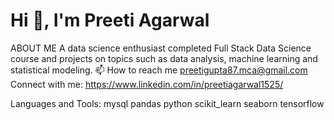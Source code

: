 #         Hi 👋, I'm Preeti Agarwal
ABOUT ME
A data science enthusiast completed Full Stack Data Science course and projects on topics such as data analysis, machine learning and statistical modeling.
📫 How to reach me preetigupta87.mca@gmail.com
Connect with me:
https://www.linkedin.com/in/preetiagarwal1525/

Languages and Tools:
 mysql pandas python scikit_learn seaborn tensorflow
